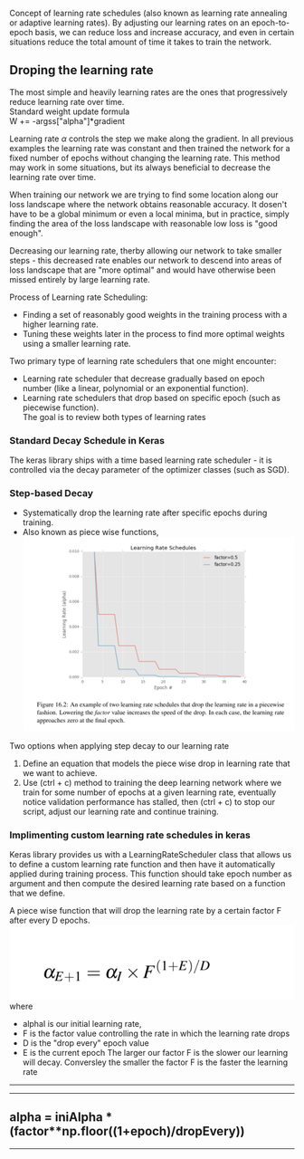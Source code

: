 Concept of learning rate schedules (also known as learning rate annealing or 
adaptive learning rates). By adjusting our learning rates on an epoch-to-epoch basis, 
we can reduce loss and increase accuracy, and even in certain situations 
reduce the total amount of time it takes to train the network. 

## Droping the learning rate 
The most simple and heavily learning rates are the ones that progressively reduce 
learning rate over time.  
Standard weight update formula  
W += -argss["alpha"]*gradient 

Learning rate $\alpha$ controls the step we make along the gradient. 
In all previous examples the learning rate was constant and then trained the 
network for a fixed number of epochs without changing the learning rate. This 
method may work in some situations, but its always beneficial to decrease the 
learning rate over time. 

When training our network we are trying to find some location along our loss 
landscape where the network obtains reasonable accuracy. It dosen't have to be a 
global minimum or even a local minima, but in practice, simply finding the area of the 
loss landscape with reasonable low loss is "good enough". 

Decreasing our learning rate, therby allowing our network to take smaller steps - 
this decreased rate enables our network to descend into areas of loss landscape that 
are "more optimal" and would have otherwise been missed entirely by large learning rate.  

Process of Learning rate Scheduling:  
* Finding a set of reasonably good weights in the training process 
with a higher learning rate. 
* Tuning these weights later in the process to find more optimal weights using a 
smaller learning rate. 

Two primary type of learning rate schedulers that one might encounter: 
* Learning rate scheduler that decrease gradually based on epoch number (like a 
linear, polynomial or an exponential function).
* Learning rate schedulers that drop based on specific epoch (such as piecewise function).  
The goal is to review both types of learning rates 

### Standard Decay Schedule in Keras 
The keras library ships with a time based learning rate scheduler - it is 
controlled via the decay parameter of the optimizer classes (such as SGD). 

### Step-based Decay 
* Systematically drop the learning rate after specific epochs during training. 
* Also known as piece wise functions, 
![Fig1: Example of Step-based Decay](./images/fig1_example_of_step_based_decay.png) 

Two options when applying step decay to our learning rate 
1. Define an equation that models the piece wise drop in learning rate that we 
want to achieve. 
2. Use (ctrl + c) method to training the deep learning network where we train 
for some number of epochs at a given learning rate, eventually notice validation performance 
has stalled, then (ctrl + c) to stop our script, adjust our learning rate and continue 
training. 

### Implimenting custom learning rate schedules in keras 
Keras library provides us with a LearningRateScheduler class that allows us to 
define a custom learning rate function and then have it automatically applied 
during training process. This function should take epoch number as argument and then 
compute the desired learning rate based on a function that we define. 

A piece wise function that will drop the learning rate by a certain factor F after 
every D epochs. 
![Fig2: Equation of Step-based Decay](./images/fig2_equation_of_step_based_decay.png)  
where 
* alphaI is our initial learning rate,
* F is the factor value controlling the rate in which the learning rate drops  
* D is the "drop every" epoch value 
* E is the current epoch 
The larger our factor F is the slower our learning will decay. 
Conversley the smaller the factor F is the faster the learning rate 

---------------------------------------------------------------------------------
---------------------------------------------------------------------------------
alpha = iniAlpha * (factor**np.floor((1+epoch)/dropEvery))
---------------------------------------------------------------------------------
---------------------------------------------------------------------------------

